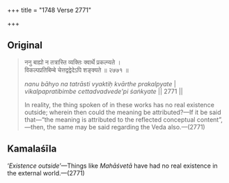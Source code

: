 +++
title = "1748 Verse 2771"

+++
## Original 
>
> ननु बाह्यो न तत्रास्ति व्यक्तिः क्वार्थे प्रकल्प्यते ।  
> विकल्पप्रतिबिम्बे चेत्तद्वद्वेदेऽपि शङ्क्यते ॥ २७७१ ॥ 
>
> *nanu bāhyo na tatrāsti vyaktiḥ kvārthe prakalpyate* \|  
> *vikalpapratibimbe cettadvadvede'pi śaṅkyate* \|\| 2771 \|\| 
>
> In reality, the thing spoken of in these works has no real existence outside; wherein then could the meaning be attributed?—If it be said that—“the meaning is attributed to the reflected conceptual content”,—then, the same may be said regarding the Veda also.—(2771)



## Kamalaśīla

‘*Existence outside*’—Things like *Mahāśvetā* have had no real existence in the external world.—(2771)


